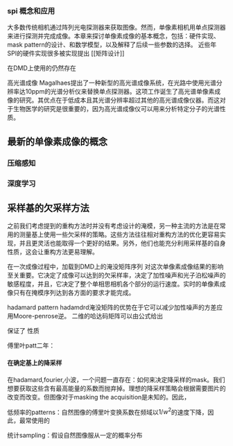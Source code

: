 ###  spi 概念和应用
大多数传统相机通过阵列光电探测器来获取图像。然而，单像素相机用单点探测器来进行探测并完成成像。本章来探讨单像素成像的基本概念，包括：硬件实现、mask pattern的设计、和数学模型，以及解释了后续一些参数的选择。
近些年SPI的硬件实现很多被实现提出
[[矩阵设计]]


在DMD上使用的仍然存在

高光谱成像 Magalhaes提出了一种新型的高光谱成像系统，在光路中使用光谱分辨率达10ppm的光谱分析仪来替换单点探测器。这项工作诞生了高光谱单像素成像的研究。其优点在于低成本且其光谱分辨率超过其他的高光谱成像仪器。而这对于生物医学的研究是很重要的，因为高光谱成像仪可以用来分析特定分子的光谱性质。
## 最新的单像素成像的概念
### 压缩感知
### 深度学习
## 采样基的欠采样方法
之前我们考虑提到的重构方法时并没有考虑设计的淹模，另一种主流的方法是在常用的测量基上使用一些欠采样的策略。这些方法往往相对重构方法的优化更容易实现，并且更灵活也能取得一个更好的结果。另外，他们也能充分利用采样基的自身性质，这会让重构方法更易理解。

在一次成像过程中，加载到DMD上的淹没矩阵序列 对这次单像素成像结果的影响至关重要。它决定了成像可以达到的欠采样率，决定了加性噪声和光子泊松噪声的敏感程度，并且，它决定了整个单相思相机各个部分的运行速度。实时的单像素成像只有在掩模序列达到各方面的要求才能完成。

hadamard pattern hadamdrd淹没矩阵的优势在于它可以减少加性噪声的方差应用Moore-penrose逆。
二维的哈达码矩阵可以由公式给出

保证了 性质

傅里叶patt二年： 

#### 在确定基上的降采样
在hadamard,fourier,小波，一个问题一直存在：如何来决定降采样的mask。我们想要获取这些含有最高能量的系数而抛弃掉。理想的降采样策略会根据需要图片的改变而改变。但图像对于masking the acquisition是未知的。因此，

低频率的patterns：自然图像的傅里叶变换系数在频域以$1/w^2$的速度下降，因此，最常使用的


统计sampling：假设自然图像服从一定的概率分布





